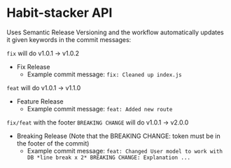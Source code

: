 # Habit-stacker API

Uses Semantic Release Versioning and the workflow automatically updates it given keywords in the commit messages:

`fix` will do v1.0.1 -> v1.0.2
- Fix Release
  - Example commit message: `fix: Cleaned up index.js`

`feat` will do v1.0.1 -> v1.1.0
- Feature Release
  - Example commit message: `feat: Added new route`
  
`fix/feat` with the footer `BREAKING CHANGE` will do v1.0.1 -> v2.0.0
- Breaking Release (Note that the BREAKING CHANGE:  token must be in the footer of the commit)
  - Example commit message: `feat: Changed User model to work with DB *line break x 2* BREAKING CHANGE: Explanation ...`

